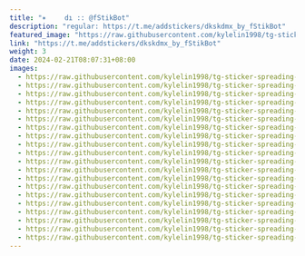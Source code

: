 ```yaml
---
title: "✶‌ ‌ ‌ ‌‌ㅤdı :: @fStikBot"
description: "regular: https://t.me/addstickers/dkskdmx_by_fStikBot"
featured_image: "https://raw.githubusercontent.com/kylelin1998/tg-sticker-spreading-worldwide-images/main/img/d3559619-c32d-49f9-b20a-56602ee60d2c.jpg"
link: "https://t.me/addstickers/dkskdmx_by_fStikBot"
weight: 3
date: 2024-02-21T08:07:31+08:00
images:
  - https://raw.githubusercontent.com/kylelin1998/tg-sticker-spreading-worldwide-images/main/img/d3559619-c32d-49f9-b20a-56602ee60d2c.jpg
  - https://raw.githubusercontent.com/kylelin1998/tg-sticker-spreading-worldwide-images/main/img/9daa6d0c-0567-4b45-9b7d-834b8f3a28ad.jpg
  - https://raw.githubusercontent.com/kylelin1998/tg-sticker-spreading-worldwide-images/main/img/49a6b4e2-d9bf-47ff-b229-0849b5fadc4c.jpg
  - https://raw.githubusercontent.com/kylelin1998/tg-sticker-spreading-worldwide-images/main/img/37fcfc1b-2d8b-4d49-b1f8-b26d5b5521fd.jpg
  - https://raw.githubusercontent.com/kylelin1998/tg-sticker-spreading-worldwide-images/main/img/b25d2b0b-dc28-490d-80c0-64b03c842d7d.jpg
  - https://raw.githubusercontent.com/kylelin1998/tg-sticker-spreading-worldwide-images/main/img/9c2c794d-a51b-4c42-a387-59c2c1d9dc66.jpg
  - https://raw.githubusercontent.com/kylelin1998/tg-sticker-spreading-worldwide-images/main/img/d72d8108-574a-48cc-bd54-1675c4d82cfd.jpg
  - https://raw.githubusercontent.com/kylelin1998/tg-sticker-spreading-worldwide-images/main/img/2896568b-965c-4679-ab07-7b1daf0e86ca.jpg
  - https://raw.githubusercontent.com/kylelin1998/tg-sticker-spreading-worldwide-images/main/img/03e0c53d-0c36-4b7a-bfa5-3a9b175186ce.jpg
  - https://raw.githubusercontent.com/kylelin1998/tg-sticker-spreading-worldwide-images/main/img/3bca779c-add1-4f1c-8c9c-d1fccd49b960.jpg
  - https://raw.githubusercontent.com/kylelin1998/tg-sticker-spreading-worldwide-images/main/img/ad4719f5-6b17-40e7-ab78-36acf2294d01.jpg
  - https://raw.githubusercontent.com/kylelin1998/tg-sticker-spreading-worldwide-images/main/img/ff2b2488-c4e4-4e43-8640-926a7c4acebf.jpg
  - https://raw.githubusercontent.com/kylelin1998/tg-sticker-spreading-worldwide-images/main/img/d87d8030-0726-40fd-bc44-869a2eb34d84.jpg
  - https://raw.githubusercontent.com/kylelin1998/tg-sticker-spreading-worldwide-images/main/img/1de937b7-1cac-488c-a7df-76bf04d9d690.jpg
  - https://raw.githubusercontent.com/kylelin1998/tg-sticker-spreading-worldwide-images/main/img/1fd9f681-c153-44c8-84c1-eeb976811b03.jpg
  - https://raw.githubusercontent.com/kylelin1998/tg-sticker-spreading-worldwide-images/main/img/252fb2f6-f4df-440d-83c4-38538514c4d7.jpg
  - https://raw.githubusercontent.com/kylelin1998/tg-sticker-spreading-worldwide-images/main/img/20d2ed50-9f18-4847-92b1-1b5ad94b50e7.jpg
  - https://raw.githubusercontent.com/kylelin1998/tg-sticker-spreading-worldwide-images/main/img/f398e06b-d342-407f-bec5-d097d7dbbb93.jpg
  - https://raw.githubusercontent.com/kylelin1998/tg-sticker-spreading-worldwide-images/main/img/8e3ec508-851e-4d3b-88d4-eb849976cce0.jpg
  - https://raw.githubusercontent.com/kylelin1998/tg-sticker-spreading-worldwide-images/main/img/2091f77e-a9ec-40f8-80f3-10bf570b0a31.jpg
---
```

